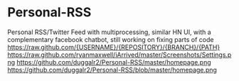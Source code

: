 # Personal-RSS
Personal RSS/Twitter Feed with multiprocessing, similar HN UI, with a complementary facebook chatbot, still working on fixing parts of code
https://raw.github.com/{USERNAME}/{REPOSITORY}/{BRANCH}/{PATH}
https://raw.github.com/ryanmaxwell/iArrived/master/Screenshots/Settings.png
https://github.com/duggalr2/Personal-RSS/master/homepage.png
https://github.com/duggalr2/Personal-RSS/blob/master/homepage.png
